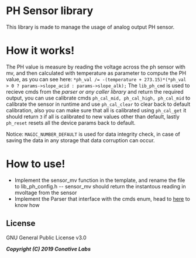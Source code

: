 # PH Sensor library

This library is made to manage the usage of analog output PH sensor.

# How it works!
 The PH value is measure by reading the voltage across the ph sensor with mv, and then calculated with temperature as parameter to compute the PH value, as you can see here:
 `*ph_val /= -(temperature + 273.15)*(*ph_val > 0 ? params->slope_acid : params->slope_alk);`
 The `lib_ph_cmd` is used to recieve cmds from the *parser or any caller library* and return the required output, you can use calibrate cmds `ph_cal_mid, ph_cal_high, ph_cal_mid` to calibrate the sensor in runtime and use `ph_cal_clear` to clear back to default calibration, also you can make sure that all is calibrated using `ph_cal_get` it should return `3` if all is calibrated to new values other than default, lastly `ph_reset` resets all the device params back to default.
 
 Notice: `MAGIC_NUMBER_DEFAULT` is used for data integrity check, in case of saving the data in any storage that data corruption can occur.

# How to use!

  - Implement the sensor_mv function in the template, and rename the file to lib_ph_config.h
  -- sensor_mv should return the instantous reading in mvoltage from the sensor
  - Implement the Parser that interface with the cmds enum, head to [here](https://github.com/conative-labs/Interfaces-Parser-Template) to know how

License
----

GNU General Public License v3.0

***Copyright (C) 2019 Conative Labs***